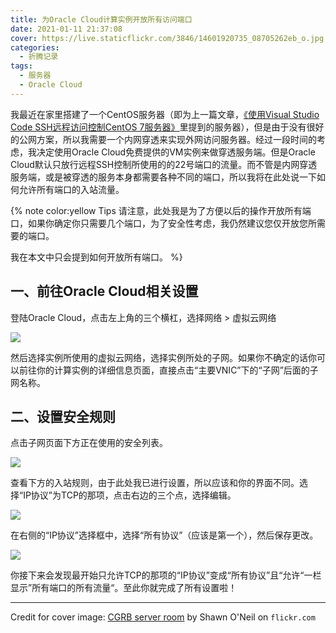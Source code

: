 ```yaml
---
title: 为Oracle Cloud计算实例开放所有访问端口
date: 2021-01-11 21:37:08
cover: https://live.staticflickr.com/3846/14601920735_08705262eb_o.jpg
categories:
  - 折腾记录
tags:
  - 服务器
  - Oracle Cloud
---
```


我最近在家里搭建了一个CentOS服务器（即为上一篇文章，[《使用Visual Studio Code SSH远程访问控制CentOS 7服务器》](https://blog.cubik65536.top/pages/c77340/)里提到的服务器），但是由于没有很好的公网方案，所以我需要一个内网穿透来实现外网访问服务器。经过一段时间的考虑，我决定使用Oracle Cloud免费提供的VM实例来做穿透服务端。但是Oracle Cloud默认只放行远程SSH控制所使用的的22号端口的流量。而不管是内网穿透服务端，或是被穿透的服务本身都需要各种不同的端口，所以我将在此处说一下如何允许所有端口的入站流量。

{% note color:yellow Tips 请注意，此处我是为了方便以后的操作开放所有端口，如果你确定你只需要几个端口，为了安全性考虑，我仍然建议您仅开放您所需要的端口。

我在本文中只会提到如何开放所有端口。 %}

## 一、前往Oracle Cloud相关设置

登陆Oracle Cloud，点击左上角的三个横杠，选择网络 > 虚拟云网络

![](https://cdn.jsdelivr.net/gh/Cubik65536/Cubik-Image-Hosting-Service/public/assets/img/20210111220113.png)

然后选择实例所使用的虚拟云网络，选择实例所处的子网。如果你不确定的话你可以前往你的计算实例的详细信息页面，直接点击“主要VNIC”下的“子网”后面的子网名称。

## 二、设置安全规则

点击子网页面下方正在使用的安全列表。

![](https://cdn.jsdelivr.net/gh/Cubik65536/Cubik-Image-Hosting-Service/public/assets/img/20210111220606.png)

查看下方的入站规则，由于此处我已进行设置，所以应该和你的界面不同。选择“IP协议”为TCP的那项，点击右边的三个点，选择编辑。

![](https://cdn.jsdelivr.net/gh/Cubik65536/Cubik-Image-Hosting-Service/public/assets/img/20210111220720.png)

在右侧的“IP协议”选择框中，选择“所有协议”（应该是第一个），然后保存更改。

![](https://cdn.jsdelivr.net/gh/Cubik65536/Cubik-Image-Hosting-Service/public/assets/img/20210111221009.png)

你接下来会发现最开始只允许TCP的那项的“IP协议”变成“所有协议”且“允许“一栏显示”所有端口的所有流量“。至此你就完成了所有设置啦！

--------------------------------

Credit for cover image: [CGRB server room](https://www.flickr.com/photos/oneilsh/14601920735) by Shawn O'Neil on `flickr.com`

